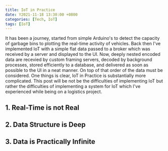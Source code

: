 ```yaml
---
title: IoT in Practice
date: Y2021-11-18 13:30:00 +0800
categories: [Tech, IoT]
tags: [IoT]
---
```


It has been a journey, started from simple Arduino's to detect the capacity of garbage bins to plotting the real-time activity of vehicles. Back then I've implemented IoT with a simple flat data passed to a broker which was received by a server and displayed to the UI. Now, deeply nested encoded data are recevied by custom framing servers, decoded by background processes, stored efficiently to a database, and delivered as soon as possible to the UI in a neat manner. On top of that order of the data must be considered. One things is clear, IoT in Practice is substantially more complicated. This post will be not be the difficulties of implementing IoT but rather the difficulties of implementing a system for IoT which I've experienced while being on a logistics project.

## 1. Real-Time is not Real
## 2. Data Structure is Deep
## 3. Data is Practically Infinite

